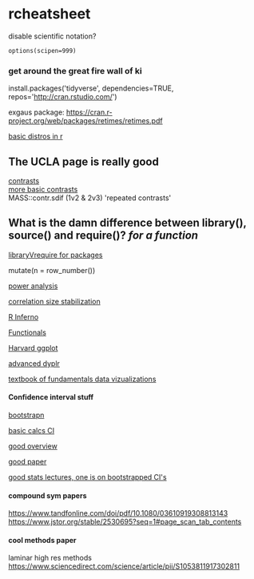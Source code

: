 # rcheatsheet

disable scientific notation?
```
options(scipen=999)
```

### get around the great fire wall of ki
install.packages('tidyverse', dependencies=TRUE, repos='http://cran.rstudio.com/')


exgaus package:
https://cran.r-project.org/web/packages/retimes/retimes.pdf

[basic distros in r](http://seankross.com/notes/dpqr/)

## The UCLA page is really good
[contrasts](https://stats.idre.ucla.edu/r/library/r-library-contrast-coding-systems-for-categorical-variables/)
<br>
[more basic contrasts](https://stats.idre.ucla.edu/r/modules/coding-for-categorical-variables-in-regression-models/)
<br>
MASS::contr.sdif (1v2 & 2v3) 'repeated contrasts'


## What is the damn difference between library(), source() and require()? *for a function*
[libraryVrequire for packages](https://yihui.name/en/2014/07/library-vs-require/)


mutate(n = row_number())

[power analysis](https://www.statmethods.net/stats/power.html)

[correlation size stabilization](https://www.sciencedirect.com/science/article/pii/S0092656613000858)

[R Inferno](http://www.burns-stat.com/pages/Tutor/R_inferno.pdf)

[Functionals](http://adv-r.had.co.nz/Functionals.html)

[Harvard ggplot](http://tutorials.iq.harvard.edu/R/Rgraphics/Rgraphics.html)

[advanced dyplr](https://edwinth.github.io/blog/dplyr-recipes/)

[textbook of fundamentals data vizualizations](http://serialmentor.com/dataviz/index.html)

#### Confidence interval stuff
[bootstrapn](https://www.statmethods.net/advstats/bootstrapping.html)

[basic calcs CI](https://www.cyclismo.org/tutorial/R/confidence.html)

[good overview](http://rcompanion.org/handbook/C_03.html)

[good paper](https://besjournals.onlinelibrary.wiley.com/doi/full/10.1111/1365-2656.12382)

[good stats lectures, one is on bootstrapped CI's](http://www2.stat.duke.edu/~banks/111-lectures.dir/)

#### compound sym papers

https://www.tandfonline.com/doi/pdf/10.1080/03610919308813143
https://www.jstor.org/stable/2530695?seq=1#page_scan_tab_contents

#### cool methods paper
laminar high res methods 
https://www.sciencedirect.com/science/article/pii/S1053811917302811
